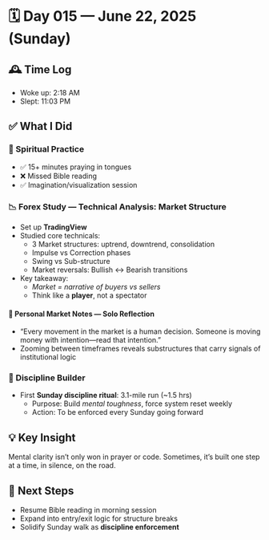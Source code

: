 # 🗓️ Day 015 — June 22, 2025 (Sunday)

## 🕰️ Time Log

- Woke up: 2:18 AM
- Slept: 11:03 PM

## ✅ What I Did

### 🙏 Spiritual Practice

- ✅ 15+ minutes praying in tongues
- ❌ Missed Bible reading
- ✅ Imagination/visualization session

### 📉 Forex Study — Technical Analysis: Market Structure

- Set up **TradingView**
- Studied core technicals:
  - 3 Market structures: uptrend, downtrend, consolidation
  - Impulse vs Correction phases
  - Swing vs Sub-structure
  - Market reversals: Bullish ↔ Bearish transitions
- Key takeaway:
  - _Market = narrative of buyers vs sellers_
  - Think like a **player**, not a spectator

#### 🧠 Personal Market Notes — Solo Reflection

- “Every movement in the market is a human decision. Someone is moving money with intention—read that intention.”
- Zooming between timeframes reveals substructures that carry signals of institutional logic

### 💪 Discipline Builder

- First **Sunday discipline ritual**: 3.1-mile run (~1.5 hrs)
  - Purpose: Build _mental toughness_, force system reset weekly
  - Action: To be enforced every Sunday going forward

## 💡 Key Insight

Mental clarity isn’t only won in prayer or code. Sometimes, it’s built one step at a time, in silence, on the road.

## 🔁 Next Steps

- Resume Bible reading in morning session
- Expand into entry/exit logic for structure breaks
- Solidify Sunday walk as **discipline enforcement**
